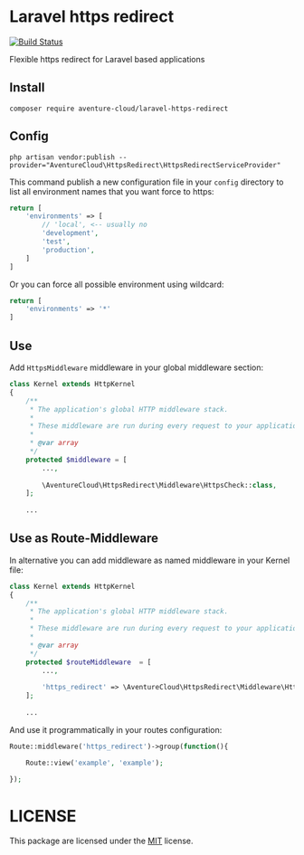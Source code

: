 # Laravel https redirect

[![Build Status](https://travis-ci.org/aventure-cloud/laravel-https-redirect.svg?branch=master)](https://travis-ci.org/aventure-cloud/laravel-https-redirect)

Flexible https redirect for Laravel based applications

## Install
``` composer require aventure-cloud/laravel-https-redirect ```

## Config
``` php artisan vendor:publish --provider="AventureCloud\HttpsRedirect\HttpsRedirectServiceProvider" ```

This command publish a new configuration file in your `config` directory
to list all environment names that you want force to https:
```php
return [
    'environments' => [
        // 'local', <-- usually no
        'development',
        'test',
        'production',
    ]
]
```

Or you can force all possible environment using wildcard:
```php
return [
    'environments' => '*'
]
```

## Use
Add `HttpsMiddleware` middleware in your global middleware section:

```php
class Kernel extends HttpKernel
{
    /**
     * The application's global HTTP middleware stack.
     *
     * These middleware are run during every request to your application.
     *
     * @var array
     */
    protected $middleware = [
        ...,
        
        \AventureCloud\HttpsRedirect\Middleware\HttpsCheck::class,
    ];
    
    ...
```

## Use as Route-Middleware
In alternative you can add middleware as named middleware in your Kernel file:

```php
class Kernel extends HttpKernel
{
    /**
     * The application's global HTTP middleware stack.
     *
     * These middleware are run during every request to your application.
     *
     * @var array
     */
    protected $routeMiddleware  = [
        ...,
        
        'https_redirect' => \AventureCloud\HttpsRedirect\Middleware\HttpsCheck::class,
    ];
    
    ...
```
And use it programmatically in your routes configuration:

```php
Route::middleware('https_redirect')->group(function(){

    Route::view('example', 'example');
    
});
```


# LICENSE
This package are licensed under the [MIT](LICENSE) license.
